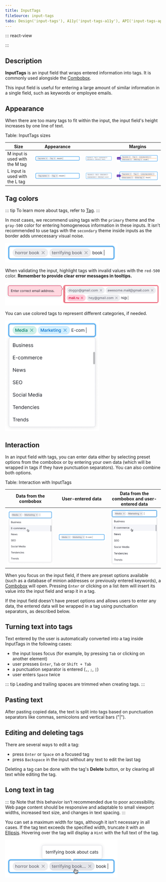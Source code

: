 ```yaml
---
title: InputTags
fileSource: input-tags
tabs: Design('input-tags'), A11y('input-tags-a11y'), API('input-tags-api'), Example('input-tags-code'), Changelog('input-tags-changelog')
---
```


::: react-view

<script lang="tsx">
import React from 'react';
import InputTags from '@semcore/ui/input-tags';
import PlaygroundGeneration from '@components/PlaygroundGeneration';

import CheckM from '@semcore/ui/icon/Check/m';

const SIZES = ['m', 'l'];
const STATES = ['normal', 'invalid', 'valid'];

const Preview = (preview) => {
  const { bool, select, radio } = preview('InputTags');
  const { bool: boolTag, text: textTag } = preview('InputTags.Tag');

  const size = radio({
    key: 'size',
    defaultValue: 'm',
    label: 'Size',
    options: SIZES,
  });

  const state = select({
    key: 'state',
    defaultValue: 'normal',
    label: 'State',
    options: STATES.map((value) => ({
      name: value,
      value,
    })),
  });

  const readOnly = bool({
    key: 'readOnly',
    defaultValue: false,
    label: 'Read-only',
  });

  const tagText = textTag({
    key: 'tag',
    defaultValue: 'Tag 1',
    label: 'Text',
  });

  const circleTag = boolTag({
    key: 'circle',
    defaultValue: false,
    label: 'Circle',
  });

  const closeTag = boolTag({
    key: 'closable',
    defaultValue: false,
    label: 'Close',
  });

  const editableTag = boolTag({
    key: 'editable',
    defaultValue: false,
    label: 'Editable',
  });

  const beforeIconMap = {
    l: <CheckM />,
    m: <CheckM />,
  };

  const before = boolTag({
    key: 'before',
    defaultValue: false,
    label: 'Addon',
  });

  return (
    <InputTags size={size} state={state}>
      {tagText.length ? (
        <InputTags.Tag tabIndex={0} editable={editableTag}>
          <InputTags.Tag.Text>
            {circleTag && <InputTags.Tag.Circle style={{ background: '#2595e4' }} />}
            {before && <InputTags.Tag.Addon>{beforeIconMap[size]}</InputTags.Tag.Addon>}
            {tagText}
          </InputTags.Tag.Text>
          {closeTag && <InputTags.Tag.Close />}
        </InputTags.Tag>
      ) : null}
      <InputTags.Value readOnly={readOnly} />
    </InputTags>
  );
};

const App = PlaygroundGeneration(Preview);
</script>

:::

## Description

**InputTags** is an input field that wraps entered information into tags. It is commonly used alongside the [Combobox](/components/auto-suggest/auto-suggest).

This input field is useful for entering a large amount of similar information in a single field, such as keywords or employee emails.

## Appearance

When there are too many tags to fit within the input, the input field's height increases by one line of text.

Table: InputTags sizes

| Size     | Appearance      |                 | Margins        |
| -------- | --------------- | --------------- | -------------- |
| M input is used with the M tag | ![](static/m-size.png) | ![](static/m-size-2.png) | ![](static/m-paddings-2.png) |
| L input is used with the L tag | ![](static/l-size.png) | ![](static/l-size-2.png) | ![](static/l-paddings-2.png) |

## Tag colors

::: tip
To learn more about tags, refer to [Tag](/components/tag/tag).
:::

In most cases, we recommend using tags with the `primary` theme and the `gray-500` color for entering homogeneous information in these inputs. It isn’t recommended to use tags with the `secondary` theme inside inputs as the border adds unnecessary visual noise.

![](static/default-tag.png)

When validating the input, highlight tags with invalid values with the `red-500` color. **Remember to provide clear error messages in tooltips.**

![](static/validation.png)

You can use colored tags to represent different categories, if needed.

![](static/color-tag.png)

## Interaction

In an input field with tags, you can enter data either by selecting preset options from the combobox or by entering your own data (which will be wrapped in tags if they have punctuation separators). You can also combine both options.

Table: Interaction with InputTags

| Data from the combobox    | User-entered data   | Data from the combobox and user-entered data    |
| ------------------------- | ------------------- | ------------------------ |
| ![](static/input-tag1.png) | ![](static/input-tag2.png) | ![](static/input-tag3.png) |

When you focus on the input field, if there are preset options available (such as a database of minion addresses or previously entered keywords), a [Combobox](/components/auto-suggest/auto-suggest) will open. Pressing `Enter` or clicking on a list item will insert its value into the input field and wrap it in a tag.

If the input field doesn't have preset options and allows users to enter any data, the entered data will be wrapped in a tag using punctuation separators, as described below.

## Turning text into tags

Text entered by the user is automatically converted into a tag inside InputTags in the following cases:

- the input loses focus (for example, by pressing `Tab` or clicking on another element)
- user presses `Enter`, `Tab` or `Shift + Tab`
- a punctuation separator is entered (`,`, `;`, `|`)
- user enters `Space` twice

::: tip
Leading and trailing spaces are trimmed when creating tags.
:::

## Pasting text

After pasting copied data, the text is split into tags based on punctuation separators like commas, semicolons and vertical bars ("|").

## Editing and deleting tags

There are several ways to edit a tag:

- press `Enter` or `Space` on a focused tag
- press `Backspace` in the input without any text to edit the last tag

Deleting a tag can be done with the tag's **Delete** button, or by clearing all text while editing the tag.

## Long text in tag

::: tip
Note that this behavior isn’t recommended due to poor accessibility. Web page content should be responsive and adaptable to small viewport widths, increased text size, and changes in text spacing.
:::

You can set a maximum width for tags, although it isn’t necessary in all cases. If the tag text exceeds the specified width, truncate it with an [Ellipsis](../ellipsis/ellipsis.md). Hovering over the tag will display a `Hint` with the full text of the tag.

![](static/ellipsis.png)


